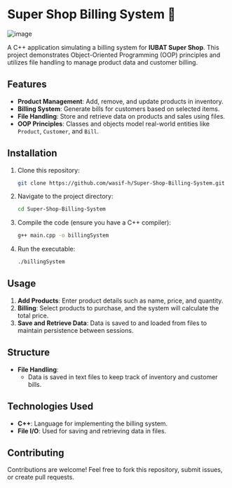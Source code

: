 
# Super Shop Billing System 👋

![image](https://github.com/user-attachments/assets/ef95920a-f3e1-4b39-b028-8a4e180d9836)

A C++ application simulating a billing system for **IUBAT Super Shop**. This project demonstrates Object-Oriented Programming (OOP) principles and utilizes file handling to manage product data and customer billing.


## Features

- **Product Management**: Add, remove, and update products in inventory.
- **Billing System**: Generate bills for customers based on selected items.
- **File Handling**: Store and retrieve data on products and sales using files.
- **OOP Principles**: Classes and objects model real-world entities like `Product`, `Customer`, and `Bill`.

## Installation

1. Clone this repository:
   ```bash
   git clone https://github.com/wasif-h/Super-Shop-Billing-System.git
   ```
2. Navigate to the project directory:
   ```bash
   cd Super-Shop-Billing-System
   ```
3. Compile the code (ensure you have a C++ compiler):
   ```bash
   g++ main.cpp -o billingSystem
   ```

4. Run the executable:
   ```bash
   ./billingSystem
   ```

## Usage

1. **Add Products**: Enter product details such as name, price, and quantity.
2. **Billing**: Select products to purchase, and the system will calculate the total price.
3. **Save and Retrieve Data**: Data is saved to and loaded from files to maintain persistence between sessions.

## Structure

  
- **File Handling**:
  - Data is saved in text files to keep track of inventory and customer bills.

## Technologies Used

- **C++**: Language for implementing the billing system.
- **File I/O**: Used for saving and retrieving data in files.

## Contributing

Contributions are welcome! Feel free to fork this repository, submit issues, or create pull requests.
